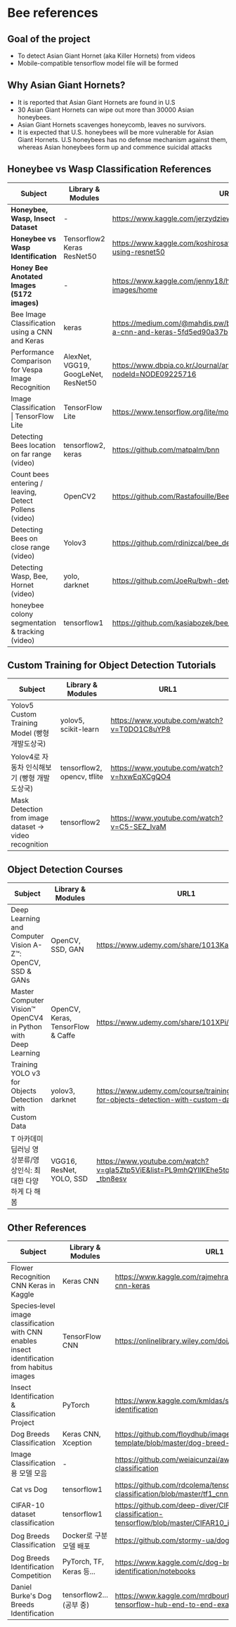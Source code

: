 # Bee references

## Goal of the project

* To detect Asian Giant Hornet (aka Killer Hornets) from videos
* Mobile-compatible tensorflow model file will be formed

## Why Asian Giant Hornets?

* It is reported that Asian Giant Hornets are found in U.S 
* 30 Asian Giant Hornets can wipe out more than 30000 Asian honeybees. 
* Asian Giant Hornets scavenges honeycomb, leaves no survivors.
* It is expected that U.S. honeybees will be more vulnerable for Asian Giant Hornets. U.S honeybees has no defense mechanism against them, whereas Asian honeybees form up and commence suicidal attacks

## Honeybee vs Wasp Classification References

| Subject                                               | Library & Modules                   | URL1                                                         |
| ----------------------------------------------------- | ----------------------------------- | ------------------------------------------------------------ |
| **Honeybee, Wasp, Insect Dataset**                    | -                                   | https://www.kaggle.com/jerzydziewierz/bee-vs-wasp            |
| **Honeybee vs Wasp Identification**                   | Tensorflow2 Keras ResNet50          | https://www.kaggle.com/koshirosato/bee-or-wasp-base-line-using-resnet50 |
| **Honey Bee Anotated Images (5172 images)**           | -                                   | https://www.kaggle.com/jenny18/honey-bee-annotated-images/home |
| Bee Image Classification using a CNN and Keras        | keras                               | https://medium.com/@mahdis.pw/bee-image-classification-using-a-cnn-and-keras-5fd5ed90a37b |
| Performance Comparison for Vespa Image Recognition    | AlexNet, VGG19, GoogLeNet, ResNet50 | https://www.dbpia.co.kr/Journal/articleDetail?nodeId=NODE09225716 |
| Image Classification \| TensorFlow Lite               | TensorFlow Lite                     | https://www.tensorflow.org/lite/models/image_classification/overview |
| Detecting Bees location on far range (video)          | tensorflow2, keras                  | https://github.com/matpalm/bnn                               |
| Count bees entering / leaving, Detect Pollens (video) | OpenCV2                             | https://github.com/Rastafouille/BeeDetection                 |
| Detecting Bees on close range (video)                 | Yolov3                              | https://github.com/rdinizcal/bee_detection                   |
| Detecting Wasp, Bee, Hornet (video)                   | yolo, darknet                       | https://github.com/JoeRu/bwh-detector                        |
| honeybee colony segmentation & tracking (video)       | tensorflow1                         | https://github.com/kasiabozek/bee_tracking                   |



## Custom Training for Object Detection Tutorials

| Subject                                                | Library & Modules           | URL1                                        |
| ------------------------------------------------------ | --------------------------- | ------------------------------------------- |
| Yolov5 Custom Training Model (빵형 개발도상국)         | yolov5,  scikit-learn       | https://www.youtube.com/watch?v=T0DO1C8uYP8 |
| Yolov4로 자동차 인식해보기 (빵형 개발도상국)           | tensorflow2, opencv, tflite | https://www.youtube.com/watch?v=hxwEqXCgQO4 |
| Mask Detection from image dataset -> video recognition | tensorflow2                 | https://www.youtube.com/watch?v=C5-SEZ_IvaM |



## Object Detection Courses


| Subject                                                      | Library & Modules                 | URL1                                                         |
| ------------------------------------------------------------ | --------------------------------- | ------------------------------------------------------------ |
| Deep Learning and Computer Vision A-Z™: OpenCV, SSD & GANs   | OpenCV, SSD, GAN                  | https://www.udemy.com/share/1013Ka/                          |
| Master Computer Vision™ OpenCV4 in Python with Deep Learning | OpenCV, Keras, TensorFlow & Caffe | https://www.udemy.com/share/101XPi/                          |
| Training YOLO v3 for Objects Detection with Custom Data      | yolov3, darknet                   | https://www.udemy.com/course/training-yolo-v3-for-objects-detection-with-custom-data/ |
| T 아카데미 딥러닝 영상분류/영상인식: 최대한 다양하게 다 해봄 | VGG16, ResNet, YOLO, SSD          | https://www.youtube.com/watch?v=gIa5Ztp5ViE&list=PL9mhQYIlKEhe5tqXV2KAeR0H-_tbn8esv |



## Other References

| Subject                                                      | Library & Modules         | URL1                                                         |
| ------------------------------------------------------------ | ------------------------- | ------------------------------------------------------------ |
| Flower Recognition CNN Keras in Kaggle                       | Keras CNN                 | https://www.kaggle.com/rajmehra03/flower-recognition-cnn-keras |
| Species‐level image classification with CNN enables insect identification from habitus images | TensorFlow CNN            | https://onlinelibrary.wiley.com/doi/full/10.1002/ece3.5921   |
| Insect Identification & Classification Project               | PyTorch                   | https://www.kaggle.com/kmldas/starter-kernel-insect-identification |
| Dog Breeds Classification                                    | Keras CNN, Xception       | https://github.com/floydhub/image-classification-template/blob/master/dog-breed-classification.ipynb |
| Image Classification 용 모델 모음                            | -                         | https://github.com/weiaicunzai/awesome-image-classification  |
| Cat vs Dog                                                   | tensorflow1               | https://github.com/rdcolema/tensorflow-image-classification/blob/master/tf1_cnn.ipynb |
| CIFAR-10 dataset classification                              | tensorflow1               | https://github.com/deep-diver/CIFAR10-img-classification-tensorflow/blob/master/CIFAR10_image_classification.ipynb |
| Dog Breeds Classification                                    | Docker로 구분 모델 배포   | https://github.com/stormy-ua/dog-breeds-classification       |
| Dog Breeds Identification Competition                        | PyTorch, TF, Keras  등... | https://www.kaggle.com/c/dog-breed-identification/notebooks  |
| Daniel Burke's Dog Breeds Identification                     | tensorflow2... (공부 중)  | https://www.kaggle.com/mrdbourke/tensorflow-2-x-tensorflow-hub-end-to-end-example |

